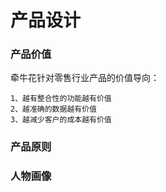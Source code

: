 # 产品设计
### 产品价值
牵牛花针对零售行业产品的价值导向：

    1、越有整合性的功能越有价值
    2、越准确的数据越有价值
    3、越减少客户的成本越有价值
### 产品原则
### 人物画像